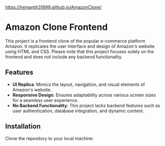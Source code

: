 https://hemanth31999.github.io/AmazonClone/
# Amazon Clone Frontend

This project is a frontend clone of the popular e-commerce platform Amazon. It replicates the user interface and design of Amazon's website using HTML and CSS. 
Please note that this project focuses solely on the frontend and does not include any backend functionality.

## Features

- **UI Replica**: Mimics the layout, navigation, and visual elements of Amazon's website.
- **Responsive Design**: Ensures adaptability across various screen sizes for a seamless user experience.
- **No Backend Functionality**: This project lacks backend features such as user authentication, database integration, and dynamic content.

## Installation

Clone the repository to your local machine:

